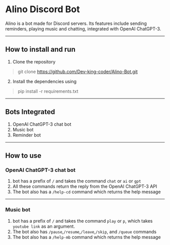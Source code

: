 # Alino Discord Bot
Alino is a bot made for Discord servers. Its features include sending reminders, playing music and chatting, integrated with OpenAI ChatGPT-3.

---
## How to install and run
1. Clone the repository
>git clone https://github.com/Dev-king-coder/Alino-Bot.git
2. Install the dependencies using 
>pip install -r requirements.txt

---

## Bots Integrated
1. OpenAI ChatGPT-3 chat bot
2. Music bot
3. Reminder bot

---

## How to use

### OpenAI ChatGPT-3 chat bot
1. bot has a prefix of `/` and takes the command `chat` or `ai` or `gpt`
2. All these commands return the reply from the OpenAI ChatGPT-3 API
3. The bot also has a `/help-cd` command which returns the help message

---
### Music bot
1. bot has a prefix of `/` and takes the command `play` or `p`, which takes `youtube link` as an argument.
2. The bot also has `/pause`,`/resume`,`/leave`,`/skip`, and `/queue` commands
3. The bot also has a `/help-mb` command which returns the help message
